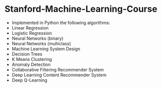 # Stanford-Machine-Learning-Course

- Implemented in Python the following algorithms:
- Linear Regression
- Logistic Regression
- Neural Networks (binary)
- Neural Networks (multiclass)
- Machine Learning System Design
- Decision Trees
- K Means Clustering
- Anomaly Detection
- Collaborative Filtering Recommender System
- Deep Learning Content Recommender System
- Deep Q-Learning  

